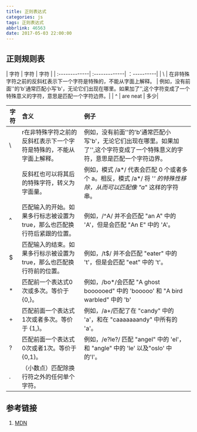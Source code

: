 ```yaml
---
title: 正则表达式
categories: js
tags: 正则表达式
abbrlink: 46563
date: 2017-05-03 22:00:00
---
```


## 正则规则表
| 字符           | 字符           | 字符 |
| :-------------| :-------------| ：----------|
| \             | 在非特殊字符之前的反斜杠表示下一个字符是特殊的，不能从字面上解释。 |  例如，没有前面'\'的'b'通常匹配小写'b'，无论它们出现在哪里。如果加了'\',这个字符变成了一个特殊意义的字符，意思是匹配一个字符边界。|
| ^             | are neat      |   多少|


| 字符        | 含义           | 例子  |
| ------------- |:------------- |:-----|
| \      | r在非特殊字符之前的反斜杠表示下一个字符是特殊的，不能从字面上解释。 | 例如，没有前面'\'的'b'通常匹配小写'b'，无论它们出现在哪里。如果加了'\',这个字符变成了一个特殊意义的字符，意思是匹配一个字符边界。 |
|       | 反斜杠也可以将其后的特殊字符，转义为字面量。      |   例如，模式 /a*/ 代表会匹配 0 个或者多个 a。相反，模式 /a\*/ 将 '*' 的特殊性移除，从而可以匹配像 "a*" 这样的字符串。|
| ^ |匹配输入的开始。如果多行标志被设置为true，那么也匹配换行符后紧跟的位置。     |    例如，/^A/ 并不会匹配 "an A" 中的 'A'，但是会匹配 "An E" 中的 'A'。 |
|    $       |  匹配输入的结束。如果多行标示被设置为true，那么也匹配换行符前的位置。         |    例如，/t$/ 并不会匹配 "eater" 中的 't'，但是会匹配 "eat" 中的 't'。            |
|  * |   匹配前一个表达式0次或多次。等价于 {0,}。        |       例如，/bo*/会匹配 "A ghost boooooed" 中的 'booooo' 和 "A bird warbled" 中的 'b'    |
|+|匹配前面一个表达式1次或者多次。等价于 {1,}。|例如，/a+/匹配了在 "candy" 中的 'a'，和在 "caaaaaaandy" 中所有的 'a'。|
|?|匹配前面一个表达式0次或者1次。等价于 {0,1}。|例如，/e?le?/ 匹配 "angel" 中的 'el'，和 "angle" 中的 'le' 以及"oslo' 中的'l'。|
|.|（小数点）匹配除换行符之外的任何单个字符。||

## 参考链接
1. [MDN](https://developer.mozilla.org/zh-CN/docs/Web/JavaScript/Guide/Regular_Expressions)

